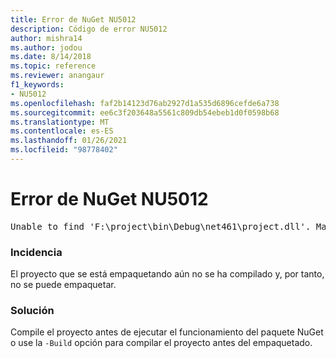 ```yaml
---
title: Error de NuGet NU5012
description: Código de error NU5012
author: mishra14
ms.author: jodou
ms.date: 8/14/2018
ms.topic: reference
ms.reviewer: anangaur
f1_keywords:
- NU5012
ms.openlocfilehash: faf2b14123d76ab2927d1a535d6896cefde6a738
ms.sourcegitcommit: ee6c3f203648a5561c809db54ebeb1d0f0598b68
ms.translationtype: MT
ms.contentlocale: es-ES
ms.lasthandoff: 01/26/2021
ms.locfileid: "98778402"
---
```

# <a name="nuget-error-nu5012"></a>Error de NuGet NU5012
<pre>Unable to find 'F:\project\bin\Debug\net461\project.dll'. Make sure the project has been built.</pre>

### <a name="issue"></a>Incidencia

El proyecto que se está empaquetando aún no se ha compilado y, por tanto, no se puede empaquetar.


### <a name="solution"></a>Solución

Compile el proyecto antes de ejecutar el funcionamiento del paquete NuGet o use la `-Build` opción para compilar el proyecto antes del empaquetado.


